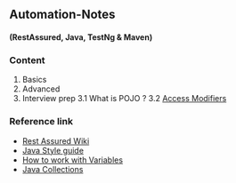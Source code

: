 ## Automation-Notes 
#### **(RestAssured, Java, TestNg & Maven)**

### Content
1. Basics
2. Advanced
3. Interview prep
  3.1 What is POJO ?
  3.2 [Access Modifiers](https://www.geeksforgeeks.org/java/access-modifiers-java/)


### Reference link
- [Rest Assured Wiki]( https://github.com/rest-assured/rest-assured/wiki/Usage#headers-cookies-status-etc )
- [Java Style guide](https://www.cs.cornell.edu/courses/JavaAndDS/JavaStyle.html)
- [How to work with Variables](https://www.freecodecamp.org/news/the-java-handbook/#heading-how-to-work-with-variables-in-java)
- [Java Collections](https://www.freecodecamp.org/news/java-collections-framework-reference-guide/?s=08)



